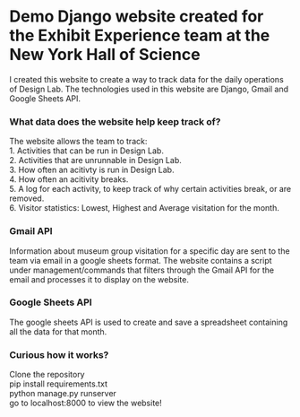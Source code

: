 <h1> Demo Django website created for the Exhibit Experience team at the New York Hall of Science </h1>

<p> I created this website to create a way to track data for the daily operations of Design Lab. 
The technologies used in this website are Django, Gmail and Google Sheets API.</p>

<h3> What data does the website help keep track of? </h3>
<p> The website allows the team to track: <br>
  1. Activities that can be run in Design Lab. <br>
  2. Activities that are unrunnable in Design Lab. <br>
  3. How often an acitivty is run in Design Lab. <br>
  4. How often an acitivity breaks. <br>
  5. A log for each activity, to keep track of why certain activities break, or are removed. <br>
  6. Visitor statistics: Lowest, Highest and Average visitation for the month. <br>
  
<h3> Gmail API </h3>
<p> Information about museum group visitation for a specific day are sent to the team via email in a google sheets format. The website contains a script under management/commands that filters through the Gmail API for the email and processes it to display on the website. </p>

<h3> Google Sheets API </h3>
<p> The google sheets API is used to create and save a spreadsheet containing all the data for that month. </p>

<h3> Curious how it works? </h3>
<p> Clone the repository <br>
  pip install requirements.txt <br>
  python manage.py runserver <br>
  go to localhost:8000 to view the website!

